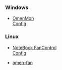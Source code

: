 ### Windows
- [OmenMon](https://github.com/OmenMon/OmenMon)<br>
  [Config](https://github.com/lyrnya/fan-omen16/blob/main/Config/OmenMon.xml.sys)

### Linux
- [NoteBook FanControl](https://github.com/nbfc-linux/nbfc-linux)<br>
  [Config](https://github.com/lyrnya/fan-omen16/blob/main/Config/HP%20OMEN%20Laptop%2016-b0xxx.json)

- [omen-fan](https://github.com/alou-S/omen-fan)
